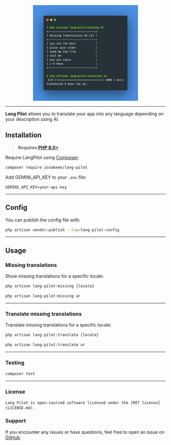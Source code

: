 <p align="center">
    <img src="./showcase/term.png" alt="Lang Pilot" height="300">
</p>

------

**Lang Pilot** allows you to translate your app into any language depending on your description using AI.

## Installation

> **Requires [PHP 8.0+](https://php.net/releases/)**

Require LangPilot using [Composer](https://getcomposer.org):

```bash
composer require zsnakeee/lang-pilot
```

Add GEMINI_API_KEY to your `.env` file:

```dotenv
GEMINI_API_KEY=your-api-key
```

---

## Config

You can publish the config file with:

```bash
php artisan vendor:publish --tag=lang-pilot-config
```

---

## Usage

### Missing translations

Show missing translations for a specific locale:

```bash
php artisan lang-pilot:missing {locale}
```

```bash
php artisan lang-pilot:missing ar
```

---

### Translate missing translations

Translate missing translations for a specific locale:

```bash
php artisan lang-pilot:translate {locale}
```

```bash
php artisan lang-pilot:translate ar
```

---

### Testing

``` bash
composer test
```

---

### License

```
Lang Pilot is open-sourced software licensed under the [MIT license](LICENSE.md).
```

### Support

If you encounter any issues or have questions, feel free to open an issue
on [GitHub](https://github.com/zsnakeee/lang-pilot/issues).

